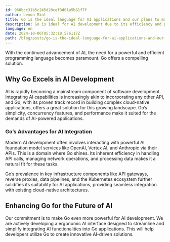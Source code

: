 ```yaml
---
id: 960bcc31b5c245d20cef3d01a5b81f7f
author: Lemon Mint
title: Go is the ideal language for AI applications and our plans to make it even better
description: Go is ideal for AI development due to its efficiency and performance, and its future looks even brighter.
language: en
date: 2024-10-06T05:32:18.576117Z
path: /blog/posts/go-is-the-ideal-language-for-ai-applications-and-our-plans-to-make-it-even-better-z2f380165
---
```


With the continued advancement of AI, the need for a powerful and efficient programming language becomes paramount. Go offers a compelling solution.

## Why Go Excels in AI Development

AI is rapidly becoming a mainstream component of software development. Integrating AI capabilities is increasingly akin to incorporating any other API, and Go, with its proven track record in building complex cloud-native applications, offers a great solution for this growing landscape. Go’s simplicity, concurrency features, and performance make it suited for the demands of AI-powered applications.

### Go’s Advantages for AI Integration

Modern AI development often involves interacting with powerful AI foundation model services like OpenAI, Vertex AI, and Anthropic via their APIs. This is a domain where Go shines. Its inherent efficiency in handling API calls, managing network operations, and processing data makes it a natural fit for these tasks.

Go’s prevalence in key infrastructure components like API gateways, reverse proxies, data pipelines, and the Kubernetes ecosystem further solidifies its suitability for AI applications, providing seamless integration with existing cloud-native architectures.

## Enhancing Go for the Future of AI

Our commitment is to make Go even more powerful for AI development. We are actively developing a ergonomic AI interface designed to streamline and simplify integrating AI functionalities into Go applications. This will help developers utilize Go to create innovative AI-driven solutions.
